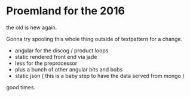 
# Proemland for the 2016

the old is new again.

Gonna try spooling this whole thing outside of textpattern for a change.

* angular for the discog / product loops
* static rendered front end via jade
* less for the preprocessor
* plus a bunch of other angular bits and bobs
* static json ( this is a baby step to have the data served from mongo )

good times.
